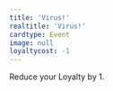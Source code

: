 ```yaml
---
title: 'Virus!'
realtitle: 'Virus!'
cardtype: Event
image: null
loyaltycost: -1
---
```


Reduce your Loyalty by 1.
